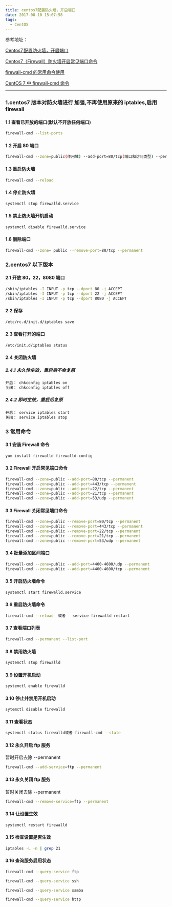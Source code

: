 ```yaml
---
title: centos7配置防火墙，开启端口
date: 2017-08-10 15:07:58
tags:
  - CentOS
---
```


参考地址：

[ Centos7,配置防火墙，开启端口](http://blog.csdn.net/u013410747/article/details/61696178)

[Centos7（Firewall）防火墙开启常见端口命令](https://www.5yun.org/10074.html)

[firewall-cmd 的常用命令使用](http://www.mamicode.com/info-detail-1539878.html)

[CentOS 7 中 firewall-cmd 命令](http://blog.sina.com.cn/s/blog_43b39e250102v4zt.html)

---

### 1.centos7 版本对防火墙进行 加强,不再使用原来的 iptables,启用 firewall

#### 1.1 查看已开放的端口(默认不开放任何端口)

```bash
firewall-cmd --list-ports
```

#### 1.2 开启 80 端口

```bash
firewall-cmd --zone=public(作用域) --add-port=80/tcp(端口和访问类型) --permanent(永久生效)
```

#### 1.3 重启防火墙

```bash
firewall-cmd --reload
```

#### 1.4 停止防火墙

```bash
systemctl stop firewalld.service
```

#### 1.5 禁止防火墙开机启动

```bash
systemctl disable firewalld.service
```

#### 1.6 删除端口

```bash
firewall-cmd --zone= public --remove-port=80/tcp --permanent
```

### 2.centos7 以下版本

#### 2.1 开放 80，22，8080 端口

```bash
/sbin/iptables -I INPUT -p tcp --dport 80 -j ACCEPT
/sbin/iptables -I INPUT -p tcp --dport 22 -j ACCEPT
/sbin/iptables -I INPUT -p tcp --dport 8080 -j ACCEPT
```

#### 2.2 保存

```bash
/etc/rc.d/init.d/iptables save
```

#### 2.3 查看打开的端口

```bash
/etc/init.d/iptables status
```

#### 2.4 关闭防火墙

##### 2.4.1 永久性生效，重启后不会复原

```bash
开启： chkconfig iptables on
关闭： chkconfig iptables off
```

##### 2.4.2 即时生效，重启后复原

```bash
开启： service iptables start
关闭： service iptables stop
```

### 3 常用命令

#### 3.1 安装 Firewall 命令

```bash
yum install firewalld firewalld-config
```

#### 3.2 Firewall 开启常见端口命令

```bash
firewall-cmd --zone=public --add-port=80/tcp --permanent
firewall-cmd --zone=public --add-port=443/tcp --permanent
firewall-cmd --zone=public --add-port=22/tcp --permanent
firewall-cmd --zone=public --add-port=21/tcp --permanent
firewall-cmd --zone=public --add-port=53/udp --permanent
```

#### 3.3 Firewall 关闭常见端口命令

```bash
firewall-cmd --zone=public --remove-port=80/tcp --permanent
firewall-cmd --zone=public --remove-port=443/tcp --permanent
firewall-cmd --zone=public --remove-port=22/tcp --permanent
firewall-cmd --zone=public --remove-port=21/tcp --permanent
firewall-cmd --zone=public --remove-port=53/udp --permanent
```

#### 3.4 批量添加区间端口

```bash
firewall-cmd --zone=public --add-port=4400-4600/udp --permanent
firewall-cmd --zone=public --add-port=4400-4600/tcp --permanent
```

#### 3.5 开启防火墙命令

```bash
systemctl start firewalld.service
```

#### 3.6 重启防火墙命令

```bash
firewall-cmd --reload  或者   service firewalld restart
```

#### 3.7 查看端口列表

```bash
firewall-cmd --permanent --list-port
```

#### 3.8 禁用防火墙

```bash
systemctl stop firewalld
```

#### 3.9 设置开机启动

```bash
systemctl enable firewalld
```

#### 3.10 停止并禁用开机启动

```bash
sytemctl disable firewalld
```

#### 3.11 查看状态

```bash
systemctl status firewalld或者 firewall-cmd --state
```

#### 3.12 永久开启 ftp 服务

暂时开启去除 --permanent

```bash
firewall-cmd --add-service=ftp --permanent
```

#### 3.13 永久关闭 ftp 服务

暂时关闭去除 --permanent

```bash
firewall-cmd --remove-service=ftp --permanent
```

#### 3.14 让设置生效

```bash
systemctl restart firewalld
```

#### 3.15 检查设置是否生效

```bash
iptables -L -n | grep 21
```

#### 3.16 查询服务启用状态

```bash
firewall-cmd --query-service ftp

firewall-cmd --query-service ssh

firewall-cmd --query-service samba

firewall-cmd --query-service http
```
